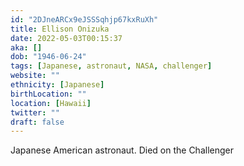 ```yaml
---
id: "2DJneARCx9eJSSSqhjp67kxRuXh"
title: Ellison Onizuka
date: 2022-05-03T00:15:37
aka: []
dob: "1946-06-24"
tags: [Japanese, astronaut, NASA, challenger]
website: ""
ethnicity: [Japanese]
birthLocation: ""
location: [Hawaii]
twitter: ""
draft: false
---
```


Japanese American astronaut. Died on the Challenger
